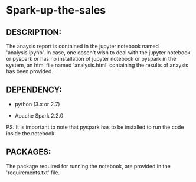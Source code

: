 # Spark-up-the-sales

DESCRIPTION:
------------
The anaysis report is contained in the jupyter notebook named 'analysis.ipynb'. In case, one dosen't wish to deal with the jupyter notebook  or pyspark or has no installation of jupyter notebook or pyspark in the system, an html file named 'analysis.html' containing the results of anaysis has been provided.

DEPENDENCY:
-----------
* python (3.x or 2.7)

* Apache Spark 2.2.0

PS: It is important to note that pyspark has to be installed to run the code inside the notebook.

PACKAGES:
---------
The package required for running the notebook, are provided in the 'requirements.txt' file.




